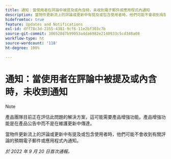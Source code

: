 ```yaml
---
title: 通知：當使用者在評論中被提及或內含時，未收到電子郵件或應用程式內通知
description: 當物件更新流上的評論或更新中有提及或包含使用者時，他們可能不會收到有關評論的預期電子郵件或應用程式內通知。
hidefromtoc: true
feature: Updates and Notifications
exl-id: dff78c3d-2355-4381-9cf6-11e2bf303c7b
source-git-commit: 386528d7b99053a4da6982e2140933c5cd348a08
workflow-type: ht
source-wordcount: '118'
ht-degree: 100%

---
```


# 通知：當使用者在評論中被提及或內含時，未收到通知

>[!NOTE]
>
>產品團隊目前正在評估此問題的解決方案，這可能需要產品增強功能。產品增強功能是在產品公告中而不是在維護更新中傳達。

當物件更新流上的評論或更新中有提及或包含使用者時，他們可能不會收到有關評論的預期電子郵件或應用程式內通知。

_於 2022 年 9 月 20 日首次通報。_
